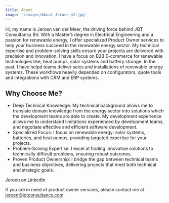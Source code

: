 ```yaml
---
title: About
image: '/images/About_Jeroen_v2.jpg'
---
```


Hi, my name is Jeroen van der Meer, the driving force behind JQT Consultancy BV. With a Master’s degree in Electrical Engineering and a passion for renewable energy, I offer specialized Product Owner services to help your business succeed in the renewable energy sector. My technical expertise and problem-solving skills ensure your projects are delivered with precision and innovation. I have a focus on B2B E-commerce for renewable technologies like, heat pumps, solar systems and battery storage. In the past, I have helpd teams deliver sales and installations of renewable energy systems. These workflows heavily depended on configurators, quote tools and integrations with CRM and ERP systems. 




## Why Choose Me?

* Deep Technical Knowledge: My technical background allows me to translate domain knowledge from the energy sector into solutions which the development teams are able to create. My development experience allows me to understand limitations experienced by development teams, and negotiate effective and efficient software development. 
* Specialized Focus: I focus on renewable energy: solar systems, batteries, and heat pumps, providing targeted expertise for your projects.
* Problem-Solving Expertise: I excel at finding innovative solutions to technically difficult problems, ensuring robust outcomes.
* Proven Product Ownership: I bridge the gap between technical teams and business objectives, delivering projects that meet both technical and strategic goals.

[Jeroen on LinkedIn](https://www.linkedin.com/in/jeroenvdmeer1975/)

If you are in need of product owner services, please contact me at [jeroen@jqtconsultancy.com](mailto:jeroen@jqtconsultancy.com)
